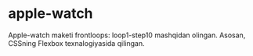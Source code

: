 # apple-watch

Apple-watch maketi frontloops: loop1-step10 mashqidan olingan. Asosan, CSSning Flexbox texnalogiyasida qilingan.
